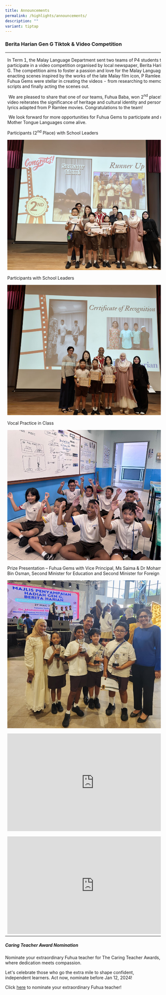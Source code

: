 ```yaml
---
title: Announcements
permalink: /highlights/announcements/
description: ""
variant: tiptap
---
```

<h3>Berita Harian Gen G Tiktok &amp; Video Competition</h3>
<table>
<tbody>
<tr>
<td rowspan="1" colspan="1">
<p>In Term 1, the Malay Language Department sent two teams of P4 students
to participate in a video competition organised by local newspaper, Berita
Harian Gen G. The competition aims to foster a passion and love for the
Malay Language by re-enacting scenes inspired by the works of the late
Malay film icon, P Ramlee. Our Fuhua Gems were stellar in creating the
videos - from researching to memorising scripts and finally acting the
scenes out.</p>
<p>&nbsp;We are pleased to share that one of our teams, Fuhua Baba, won 2<sup>nd</sup> place!
Their video reiterates the significance of heritage and cultural identity
and personalised lyrics adapted from P Ramlee movies. Congratulations to
the team!</p>
<p>&nbsp;We look forward for more opportunities for Fuhua Gems to participate
and make Mother Tongue Languages come alive.</p>
<p></p>
<p>Participants (2<sup>nd</sup> Place) with School Leaders</p>
<div class="isomer-image-wrapper">
<img style="width: 100%" height="auto" width="100%" alt="" src="/images/Highlights/Announcements/Picture_2.jpg">
</div>
<p>Participants with School Leaders</p>
<div class="isomer-image-wrapper">
<img style="width: 100%" height="auto" width="100%" alt="" src="/images/Highlights/Announcements/Picture_1.jpg">
</div>
<p>Vocal Practice in Class</p>
<div class="isomer-image-wrapper">
<img style="width: 100%" height="auto" width="100%" alt="" src="/images/Highlights/Announcements/Picture_3.jpg">
</div>
<p></p>
<p>Prize Presentation – Fuhua Gems with Vice Principal, Ms Saima &amp; Dr
Mohamad Maliki Bin Osman, Second Minister for Education and Second Minister
for Foreign Affairs</p>
<div class="isomer-image-wrapper">
<img style="width: 100%" height="auto" width="100%" alt="" src="/images/Highlights/Announcements/Picture_4.jpg">
</div>
<p></p>
<div class="iframe-wrapper">
<iframe height="315" width="560" allowfullscreen="true" frameborder="0" src="https://www.youtube.com/embed/IpPAD9owA7g?si=ZbbCBMSGTuoxQife"></iframe>
</div>
<p></p>
<div class="iframe-wrapper">
<iframe height="315" width="560" allowfullscreen="true" frameborder="0" src="https://www.youtube.com/embed/XPeAJ9NM9vw?si=ujc6-yxnQliE_Smj"></iframe>
</div>
</td>
</tr>
</tbody>
</table>
<h5><strong>Caring Teacher Award Nomination</strong></h5>
<p>Nominate your extraordinary Fuhua teacher for The Caring Teacher Awards,
where dedication meets compassion.</p>
<p></p>
<p>Let's celebrate those who go the extra mile to shape confident, independent
learners. Act now, nominate before Jan 12, 2024!</p>
<p></p>
<p>Click <a href="https://www.cta.nie.edu.sg/nominate" rel="noopener noreferrer nofollow" target="_blank">here</a> to
nominate your extraordinary Fuhua teacher!</p>
<p></p>